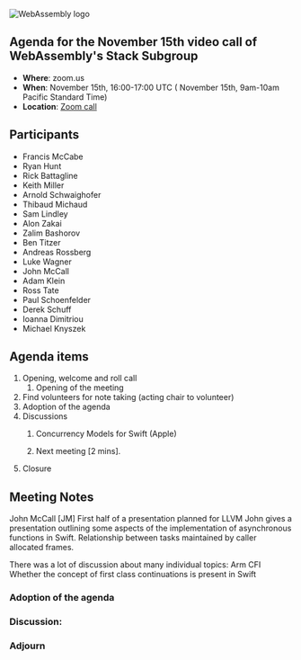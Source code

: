 ![WebAssembly logo](/images/WebAssembly.png)

## Agenda for the November 15th video call of WebAssembly's Stack Subgroup

- **Where**: zoom.us
- **When**:  November 15th, 16:00-17:00 UTC ( November 15th, 9am-10am Pacific Standard Time)
- **Location**: [Zoom call](https://zoom.us/j/91846860726?pwd=NVVNVmpvRVVFQkZTVzZ1dTFEcXgrdz09)


## Participants
- Francis McCabe
- Ryan Hunt
- Rick Battagline
- Keith Miller
- Arnold Schwaighofer
- Thibaud Michaud
- Sam Lindley
- Alon Zakai
- Zalim Bashorov
- Ben Titzer
- Andreas Rossberg
- Luke Wagner
- John McCall
- Adam Klein
- Ross Tate
- Paul Schoenfelder
- Derek Schuff
- Ioanna Dimitriou
- Michael Knyszek



## Agenda items

1. Opening, welcome and roll call
    1. Opening of the meeting
1. Find volunteers for note taking (acting chair to volunteer)
1. Adoption of the agenda
1. Discussions
   1. Concurrency Models for Swift (Apple)

   2. Next meeting [2 mins].
1. Closure

## Meeting Notes

John McCall [JM]
First half of a presentation planned for LLVM
John gives a presentation outlining some aspects of the implementation of asynchronous functions in Swift.
Relationship between tasks maintained by caller allocated frames.

There was a lot of discussion about many individual topics:
Arm CFI
Whether the concept of first class continuations is present in Swift



### Adoption of the agenda

### Discussion:

### Adjourn

